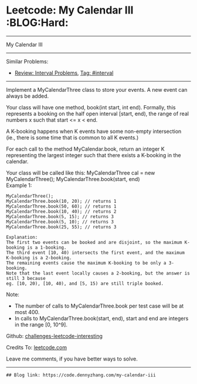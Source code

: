 
# Leetcode: My Calendar III     :BLOG:Hard:

---

My Calendar III  

---

Similar Problems:  

-   [Review: Interval Problems](https://code.dennyzhang.com/review-interval), [Tag: #interval](https://code.dennyzhang.com/tag/interval)

---

Implement a MyCalendarThree class to store your events. A new event can always be added.  

Your class will have one method, book(int start, int end). Formally, this represents a booking on the half open interval [start, end), the range of real numbers x such that start <= x < end.  

A K-booking happens when K events have some non-empty intersection (ie., there is some time that is common to all K events.)  

For each call to the method MyCalendar.book, return an integer K representing the largest integer such that there exists a K-booking in the calendar.  

Your class will be called like this: MyCalendarThree cal = new MyCalendarThree(); MyCalendarThree.book(start, end)  
Example 1:  

    MyCalendarThree();
    MyCalendarThree.book(10, 20); // returns 1
    MyCalendarThree.book(50, 60); // returns 1
    MyCalendarThree.book(10, 40); // returns 2
    MyCalendarThree.book(5, 15); // returns 3
    MyCalendarThree.book(5, 10); // returns 3
    MyCalendarThree.book(25, 55); // returns 3
    
    Explanation: 
    The first two events can be booked and are disjoint, so the maximum K-booking is a 1-booking.
    The third event [10, 40) intersects the first event, and the maximum K-booking is a 2-booking.
    The remaining events cause the maximum K-booking to be only a 3-booking.
    Note that the last event locally causes a 2-booking, but the answer is still 3 because
    eg. [10, 20), [10, 40), and [5, 15) are still triple booked.

Note:  

-   The number of calls to MyCalendarThree.book per test case will be at most 400.
-   In calls to MyCalendarThree.book(start, end), start and end are integers in the range [0, 10^9].

Github: [challenges-leetcode-interesting](https://github.com/DennyZhang/challenges-leetcode-interesting/tree/master/problems/my-calendar-iii)  

Credits To: [leetcode.com](https://leetcode.com/problems/my-calendar-iii/description/)  

Leave me comments, if you have better ways to solve.  

---

    ## Blog link: https://code.dennyzhang.com/my-calendar-iii

